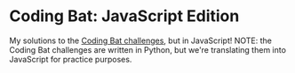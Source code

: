 # Coding Bat: JavaScript Edition

My solutions to the [Coding Bat challenges](https://codingbat.com/python), but in JavaScript! NOTE: the Coding Bat challenges are written in Python, but we're translating them into JavaScript for practice purposes. 

